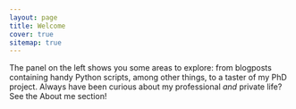 ```yaml
---
layout: page
title: Welcome
cover: true
sitemap: true
---
```


The panel on the left shows you some areas to explore: from blogposts containing handy Python scripts, among other things, to a taster of my PhD project. Always have been curious about my professional _and_ private life? See the About me section!
